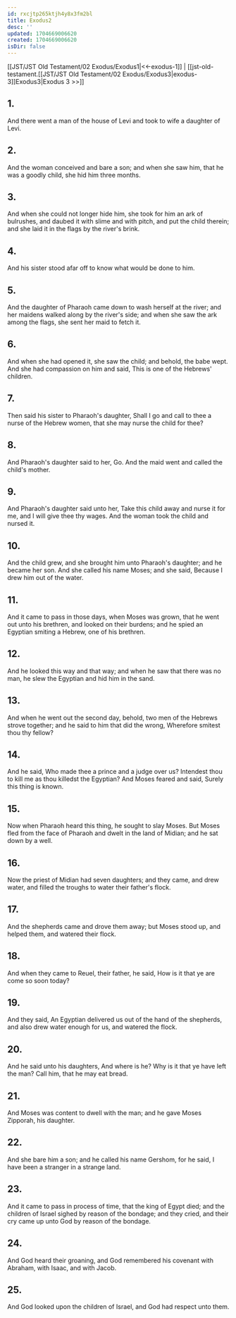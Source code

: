 ```yaml
---
id: rxcjtp265ktjh4y8x3fm2bl
title: Exodus2
desc: ''
updated: 1704669006620
created: 1704669006620
isDir: false
---
```

[[JST/JST Old Testament/02 Exodus/Exodus1|<<-exodus-1]] | [[jst-old-testament.[[JST/JST Old Testament/02 Exodus/Exodus3|exodus-3]]Exodus3|Exodus 3 >>]]
## 1.
And there went a man of the house of Levi and took to wife a daughter of Levi.
## 2.
And the woman conceived and bare a son; and when she saw him, that he was a goodly child, she hid him three months.
## 3.
And when she could not longer hide him, she took for him an ark of bulrushes, and daubed it with slime and with pitch, and put the child therein; and she laid it in the flags by the river\'s brink.
## 4.
And his sister stood afar off to know what would be done to him.
## 5.
And the daughter of Pharaoh came down to wash herself at the river; and her maidens walked along by the river\'s side; and when she saw the ark among the flags, she sent her maid to fetch it.
## 6.
And when she had opened it, she saw the child; and behold, the babe wept. And she had compassion on him and said, This is one of the Hebrews\' children.
## 7.
Then said his sister to Pharaoh\'s daughter, Shall I go and call to thee a nurse of the Hebrew women, that she may nurse the child for thee?
## 8.
And Pharaoh\'s daughter said to her, Go. And the maid went and called the child\'s mother.
## 9.
And Pharaoh\'s daughter said unto her, Take this child away and nurse it for me, and I will give thee thy wages. And the woman took the child and nursed it.
## 10.
And the child grew, and she brought him unto Pharaoh\'s daughter; and he became her son. And she called his name Moses; and she said, Because I drew him out of the water.
## 11.
And it came to pass in those days, when Moses was grown, that he went out unto his brethren, and looked on their burdens; and he spied an Egyptian smiting a Hebrew, one of his brethren.
## 12.
And he looked this way and that way; and when he saw that there was no man, he slew the Egyptian and hid him in the sand.
## 13.
And when he went out the second day, behold, two men of the Hebrews strove together; and he said to him that did the wrong, Wherefore smitest thou thy fellow?
## 14.
And he said, Who made thee a prince and a judge over us? Intendest thou to kill me as thou killedst the Egyptian? And Moses feared and said, Surely this thing is known.
## 15.
Now when Pharaoh heard this thing, he sought to slay Moses. But Moses fled from the face of Pharaoh and dwelt in the land of Midian; and he sat down by a well.
## 16.
Now the priest of Midian had seven daughters; and they came, and drew water, and filled the troughs to water their father\'s flock.
## 17.
And the shepherds came and drove them away; but Moses stood up, and helped them, and watered their flock.
## 18.
And when they came to Reuel, their father, he said, How is it that ye are come so soon today?
## 19.
And they said, An Egyptian delivered us out of the hand of the shepherds, and also drew water enough for us, and watered the flock.
## 20.
And he said unto his daughters, And where is he? Why is it that ye have left the man? Call him, that he may eat bread.
## 21.
And Moses was content to dwell with the man; and he gave Moses Zipporah, his daughter.
## 22.
And she bare him a son; and he called his name Gershom, for he said, I have been a stranger in a strange land.
## 23.
And it came to pass in process of time, that the king of Egypt died; and the children of Israel sighed by reason of the bondage; and they cried, and their cry came up unto God by reason of the bondage.
## 24.
And God heard their groaning, and God remembered his covenant with Abraham, with Isaac, and with Jacob.
## 25.
And God looked upon the children of Israel, and God had respect unto them.

